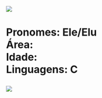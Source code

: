 
<img src="https://i0.wp.com/media1.tenor.com/images/1e0b3e95c409b14d5fda6a6aa502f178/tenor.gif?resize=603%2C258&ssl=1" align="center">
<h1>
<p align="left">
  Pronomes: Ele/Elu <br>Área: <br>Idade: <br>Linguagens: C <br>
</p>
  
  <img src="https://img.shields.io/badge/C-000000?logo=C&logoColor=white&style=flat-square" />


